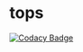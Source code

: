 # tops
[![Codacy Badge](https://api.codacy.com/project/badge/Grade/550ff44e13794252a4582977f8847612)](https://app.codacy.com/app/ehsansouri23/tops?utm_source=github.com&utm_medium=referral&utm_content=ehsansouri23/tops&utm_campaign=Badge_Grade_Dashboard)